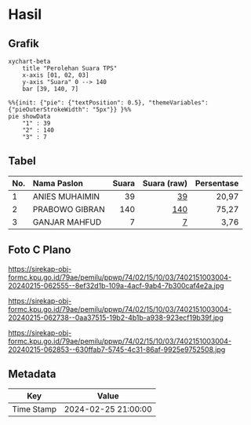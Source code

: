 # Hasil

## Grafik

```mermaid
xychart-beta
    title "Perolehan Suara TPS"
    x-axis [01, 02, 03]
    y-axis "Suara" 0 --> 140
    bar [39, 140, 7]
```

```mermaid
%%{init: {"pie": {"textPosition": 0.5}, "themeVariables": {"pieOuterStrokeWidth": "5px"}} }%%
pie showData
    "1" : 39
    "2" : 140
    "3" : 7
```

## Tabel

| No. | Nama Paslon    | Suara | Suara (raw) | Persentase |
|:--- |:-------------- | -----:| -----------:| ----------:|
| 1   | ANIES MUHAIMIN | 39    | [39][p-1]   | 20,97      |
| 2   | PRABOWO GIBRAN | 140   | [140][p-2]  | 75,27      |
| 3   | GANJAR MAHFUD  | 7     | [7][p-3]    | 3,76       |


[p-1]: https://github.com/gigit-pemilu/pemilu-2024-74-sulawesi-tenggara/blob/main/pilpres/hitung-suara/sub/74-sulawesi-tenggara/sub/02-konawe/sub/15-tongauna/sub/1003-puosu/sub/004-tps/sub/paslon-1.txt
[p-2]: https://github.com/gigit-pemilu/pemilu-2024-74-sulawesi-tenggara/blob/main/pilpres/hitung-suara/sub/74-sulawesi-tenggara/sub/02-konawe/sub/15-tongauna/sub/1003-puosu/sub/004-tps/sub/paslon-2.txt
[p-3]: https://github.com/gigit-pemilu/pemilu-2024-74-sulawesi-tenggara/blob/main/pilpres/hitung-suara/sub/74-sulawesi-tenggara/sub/02-konawe/sub/15-tongauna/sub/1003-puosu/sub/004-tps/sub/paslon-3.txt

## Foto C Plano

https://sirekap-obj-formc.kpu.go.id/79ae/pemilu/ppwp/74/02/15/10/03/7402151003004-20240215-062555--8ef32d1b-109a-4acf-9ab4-7b300caf4e2a.jpg

https://sirekap-obj-formc.kpu.go.id/79ae/pemilu/ppwp/74/02/15/10/03/7402151003004-20240215-062738--0aa37515-19b2-4b1b-a938-923ecf19b39f.jpg

https://sirekap-obj-formc.kpu.go.id/79ae/pemilu/ppwp/74/02/15/10/03/7402151003004-20240215-062853--630ffab7-5745-4c31-86af-9925e9752508.jpg


## Metadata

| Key        | Value               |
| ---------- | ------------------- |
| Time Stamp | 2024-02-25 21:00:00 |



